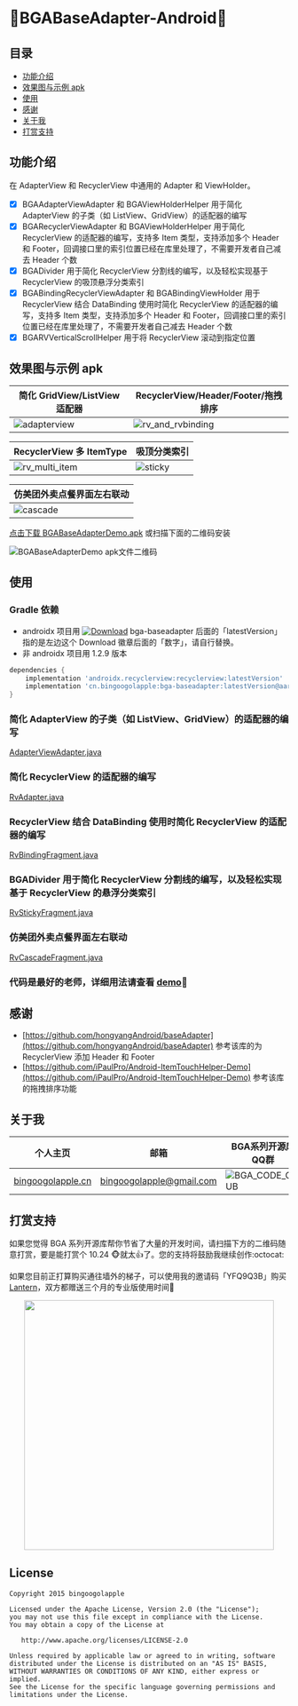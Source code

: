 :running:BGABaseAdapter-Android:running:
============

## 目录
* [功能介绍](#功能介绍)
* [效果图与示例 apk](#效果图与示例-apk)
* [使用](#使用)
* [感谢](#感谢)
* [关于我](#关于我)
* [打赏支持](#打赏支持)

## 功能介绍
在 AdapterView 和 RecyclerView 中通用的 Adapter 和 ViewHolder。

- [x] BGAAdapterViewAdapter 和 BGAViewHolderHelper 用于简化 AdapterView 的子类（如 ListView、GridView）的适配器的编写
- [x] BGARecyclerViewAdapter 和 BGAViewHolderHelper 用于简化 RecyclerView 的适配器的编写，支持多 Item 类型，支持添加多个 Header 和 Footer，回调接口里的索引位置已经在库里处理了，不需要开发者自己减去 Header 个数
- [x] BGADivider 用于简化 RecyclerView 分割线的编写，以及轻松实现基于 RecyclerView 的吸顶悬浮分类索引
- [x] BGABindingRecyclerViewAdapter 和 BGABindingViewHolder 用于 RecyclerView 结合 DataBinding 使用时简化 RecyclerView 的适配器的编写，支持多 Item 类型，支持添加多个 Header 和 Footer，回调接口里的索引位置已经在库里处理了，不需要开发者自己减去 Header 个数
- [x] BGARVVerticalScrollHelper 用于将 RecyclerView 滚动到指定位置

## 效果图与示例 apk

| 简化 GridView/ListView 适配器 | RecyclerView/Header/Footer/拖拽排序 |
| ------------ | ------------- |
| ![adapterview](https://user-images.githubusercontent.com/8949716/32135569-f0beeb58-bbc6-11e7-94a0-7b1503d3df1a.gif) | ![rv_and_rvbinding](https://user-images.githubusercontent.com/8949716/32135654-3844e17a-bbc8-11e7-92d7-589686ea8b8f.gif)  |

| RecyclerView 多 ItemType | 吸顶分类索引 |
| ------------ | ------------- |
| ![rv_multi_item](https://user-images.githubusercontent.com/8949716/32135664-55b3f494-bbc8-11e7-9e13-c33abdce281c.gif) | ![sticky](https://user-images.githubusercontent.com/8949716/32145544-892817a8-bc98-11e7-838d-a16841b1b2f6.gif)  |

| 仿美团外卖点餐界面左右联动 |
| ------------ |
| ![cascade](https://user-images.githubusercontent.com/8949716/32145548-94e29532-bc98-11e7-8d5f-c11119f45717.gif) |


[点击下载 BGABaseAdapterDemo.apk](http://fir.im/BGABaseAdapterDemo) 或扫描下面的二维码安装

![BGABaseAdapterDemo apk文件二维码](https://user-images.githubusercontent.com/8949716/31925781-946d8cfc-b850-11e7-9a75-2edda1033a3d.png)

## 使用

### Gradle 依赖

* androidx 项目用 [![Download](https://api.bintray.com/packages/bingoogolapple/maven/bga-baseadapter/images/download.svg)](https://bintray.com/bingoogolapple/maven/bga-baseadapter/_latestVersion) bga-baseadapter 后面的「latestVersion」指的是左边这个 Download 徽章后面的「数字」，请自行替换。
* 非 androidx 项目用 1.2.9 版本

```groovy
dependencies {
    implementation 'androidx.recyclerview:recyclerview:latestVersion'
    implementation 'cn.bingoogolapple:bga-baseadapter:latestVersion@aar'
}
```

### 简化 AdapterView 的子类（如 ListView、GridView）的适配器的编写

[AdapterViewAdapter.java](https://github.com/bingoogolapple/BGABaseAdapter-Android/tree/master/demo/src/main/java/cn/bingoogolapple/baseadapter/demo/adapter/AdapterViewAdapter.java)

### 简化 RecyclerView 的适配器的编写

[RvAdapter.java](https://github.com/bingoogolapple/BGABaseAdapter-Android/tree/master/demo/src/main/java/cn/bingoogolapple/baseadapter/demo/adapter/RvAdapter.java)

### RecyclerView 结合 DataBinding 使用时简化 RecyclerView 的适配器的编写

[RvBindingFragment.java](https://github.com/bingoogolapple/BGABaseAdapter-Android/tree/master/demo/src/main/java/cn/bingoogolapple/baseadapter/demo/ui/fragment/RvBindingFragment.java)

### BGADivider 用于简化 RecyclerView 分割线的编写，以及轻松实现基于 RecyclerView 的悬浮分类索引

[RvStickyFragment.java](https://github.com/bingoogolapple/BGABaseAdapter-Android/tree/master/demo/src/main/java/cn/bingoogolapple/baseadapter/demo/ui/fragment/RvStickyFragment.java)

### 仿美团外卖点餐界面左右联动

[RvCascadeFragment.java](https://github.com/bingoogolapple/BGABaseAdapter-Android/tree/master/demo/src/main/java/cn/bingoogolapple/baseadapter/demo/ui/fragment/RvCascadeFragment.java)

### 代码是最好的老师，详细用法请查看 [demo](https://github.com/bingoogolapple/BGABaseAdapter-Android/tree/master/demo):feet:

## 感谢

* [https://github.com/hongyangAndroid/baseAdapter](https://github.com/hongyangAndroid/baseAdapter)
参考该库的为 RecyclerView 添加 Header 和 Footer
* [https://github.com/iPaulPro/Android-ItemTouchHelper-Demo](https://github.com/iPaulPro/Android-ItemTouchHelper-Demo)
参考该库的拖拽排序功能

## 关于我

| 个人主页 | 邮箱 | BGA系列开源库QQ群
| ------------- | ------------ | ------------ |
| <a  href="http://www.bingoogolapple.cn" target="_blank">bingoogolapple.cn</a>  | <a href="mailto:bingoogolapple@gmail.com" target="_blank">bingoogolapple@gmail.com</a> | ![BGA_CODE_CLUB](http://bgashare.bingoogolapple.cn/BGA_CODE_CLUB.png?imageView2/2/w/200) |

## 打赏支持

如果您觉得 BGA 系列开源库帮你节省了大量的开发时间，请扫描下方的二维码随意打赏，要是能打赏个 10.24 :monkey_face:就太:thumbsup:了。您的支持将鼓励我继续创作:octocat:

如果您目前正打算购买通往墙外的梯子，可以使用我的邀请码「YFQ9Q3B」购买 [Lantern](https://github.com/getlantern/forum)，双方都赠送三个月的专业版使用时间:beers:

<p align="center">
  <img src="http://bgashare.bingoogolapple.cn/bga_pay.png?imageView2/2/w/450" width="450">
</p>

## License

    Copyright 2015 bingoogolapple

    Licensed under the Apache License, Version 2.0 (the "License");
    you may not use this file except in compliance with the License.
    You may obtain a copy of the License at

       http://www.apache.org/licenses/LICENSE-2.0

    Unless required by applicable law or agreed to in writing, software
    distributed under the License is distributed on an "AS IS" BASIS,
    WITHOUT WARRANTIES OR CONDITIONS OF ANY KIND, either express or implied.
    See the License for the specific language governing permissions and
    limitations under the License.
